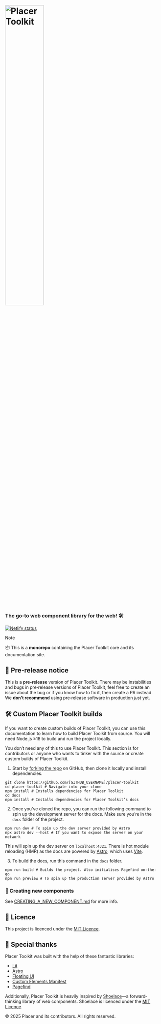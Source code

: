# <picture><source media="(prefers-color-scheme: dark)" srcset="https://github.com/randomguy-2650/placer-toolkit/blob/main/public/logo-wordmark-dark.svg"></source><source media="(prefers-color-scheme: light)" srcset="https://github.com/randomguy-2650/placer-toolkit/blob/main/public/logo-wordmark-light.svg"></source><img src="https://github.com/randomguy-2650/placer-toolkit/blob/main/public/logo-wordmark-light.svg" alt="Placer Toolkit" width="50%" /></picture>

### The go‐to web component library for the web! 🛠️

[![Netlify status](https://api.netlify.com/api/v1/badges/b854c7b0-7765-4fe0-a1a7-06e300c4e164/deploy-status)](https://app.netlify.com/projects/whimsical-cheesecake-9c86fe/deploys)

> [!NOTE]
> 📦 This is a **monorepo** containing the Placer Toolkit core and its documentation site.

## 🚧 Pre‐release notice

This is a **pre‐release** version of Placer Toolkit. There may be instabilities and bugs in pre‐release versions of Placer Toolkit, feel free to create an issue about the bug or if you know how to fix it, then create a PR instead. We **don’t recommend** using pre‐release software in production _just_ yet.

## 🛠️ Custom Placer Toolkit builds

If you want to create custom builds of Placer Toolkit, you can use this documentation to learn how to build Placer Toolkit from source. You will need Node.js ≥18 to build and run the project locally.

You don’t need any of this to use Placer Toolkit. This section is for contributors or anyone who wants to tinker with the source or create custom builds of Placer Toolkit.

1. Start by [forking the repo](https://github.com/randomguy-2650/placer-toolkit/fork) on GitHub, then clone it locally and install dependencies.

```shell
git clone https://github.com/[GITHUB_USERNAME]/placer-toolkit
cd placer-toolkit # Navigate into your clone
npm install # Installs dependencies for Placer Toolkit
cd docs
npm install # Installs dependencies for Placer Toolkit’s docs
```

2. Once you’ve cloned the repo, you can run the following command to spin up the development server for the docs. Make sure you’re in the `docs` folder of the project.

```shell
npm run dev # To spin up the dev server provided by Astro
npx astro dev --host # If you want to expose the server on your network
```

This will spin up the dev server on `localhost:4321`. There is hot module reloading (HMR) as the docs are powered by [Astro](https://astro.build), which uses [Vite](https://vite.dev).

3. To build the docs, run this command in the `docs` folder.

```shell
npm run build # Builds the project. Also initialises Pagefind on‐the‐go
npm run preview # To spin up the production server provided by Astro
```

### 🧱 Creating new components

See [CREATING_A_NEW_COMPONENT.md](https://github.com/randomguy-2650/placer-toolkit/blob/main/CREATING_A_NEW_COMPONENT.md) for more info.

## 📄 Licence

This project is licenced under the [MIT Licence](LICENSE.md).

## 💖 Special thanks

Placer Toolkit was built with the help of these fantastic libraries:

-   [Lit](https://lit.dev)
-   [Astro](https://astro.build)
-   [Floating UI](https://floating-ui.com)
-   [Custom Elements Manifest](https://custom-elements-manifest.open-wc.org)
-   [Pagefind](https://pagefind.app)

Additionally, Placer Toolkit is heavily inspired by [Shoelace](https://shoelace.style)—a forward‐thinking library of web components. Shoelace is licenced under the [MIT Licence](https://github.com/shoelace-style/shoelace/blob/next/LICENSE.md).

© 2025 Placer and its contributors. All rights reserved.
